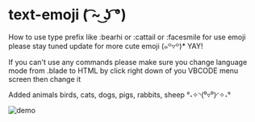 # text-emoji ( ͡~ ͜ʖ ͡°)

How to use type prefix like :bearhi or :cattail or :facesmile for use emoji 
please stay tuned update for more cute emoji (๑꒪▿꒪)* YAY!

If you can't use any commands please make sure you change language mode from .blade to HTML
by click right down of you VBCODE menu screen then change it

Added animals birds, cats, dogs, pigs, rabbits, sheep  °˖✧◝(⁰▿⁰)◜✧˖°

![demo](https://user-images.githubusercontent.com/66929966/84722351-27ca6500-afad-11ea-8f51-deafb053ea4a.gif)

